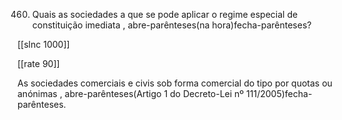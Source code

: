 460.  Quais  as  sociedades  a  que  se  pode  aplicar  o  regime  especial  de constituição  imediata , abre-parênteses(na hora)fecha-parênteses?

[[slnc 1000]]

[[rate 90]]

As  sociedades  comerciais  e  civis  sob  forma  comercial  do  tipo  por  quotas  ou anónimas , abre-parênteses(Artigo 1 do Decreto-Lei nº 111/2005)fecha-parênteses.


